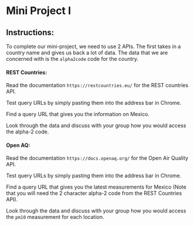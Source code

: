 # Mini Project I

## Instructions:

To complete our mini-project, we need to use 2 APIs. The first takes in a country name and gives us back a lot of data. The data that we are concerned with is the `alpha2code` code for the country.

#### REST Countries:

Read the documentation `https://restcountries.eu/` for the REST countries API.

Test query URLs by simply pasting them into the address bar in Chrome.

Find a query URL that gives you the information on Mexico.

Look through the data and discuss with your group how you would access the alpha-2 code.

#### Open AQ:

Read the documentation `https://docs.openaq.org/` for the Open Air Quality API.

Test query URLs by simply pasting them into the address bar in Chrome.

Find a query URL that gives you the latest measurements for Mexico (Note that you will need the 2 character alpha-2 code from the REST Countries API).

Look through the data and discuss with your group how you would access the `pm10` measurement for each location.
